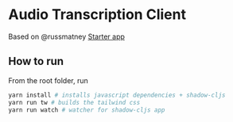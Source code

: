 # Audio Transcription Client

Based on @russmatney [Starter app](https://github.com/russmatney/starters/tree/master/fullstack)

## How to run

From the root folder, run

```sh
yarn install # installs javascript dependencies + shadow-cljs
yarn run tw # builds the tailwind css
yarn run watch # watcher for shadow-cljs app
```
